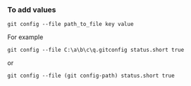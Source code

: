 ### To add values

```
git config --file path_to_file key value
```

For example

```
git config --file C:\a\b\c\q.gitconfig status.short true
```
or
```
git config --file (git config-path) status.short true
```

